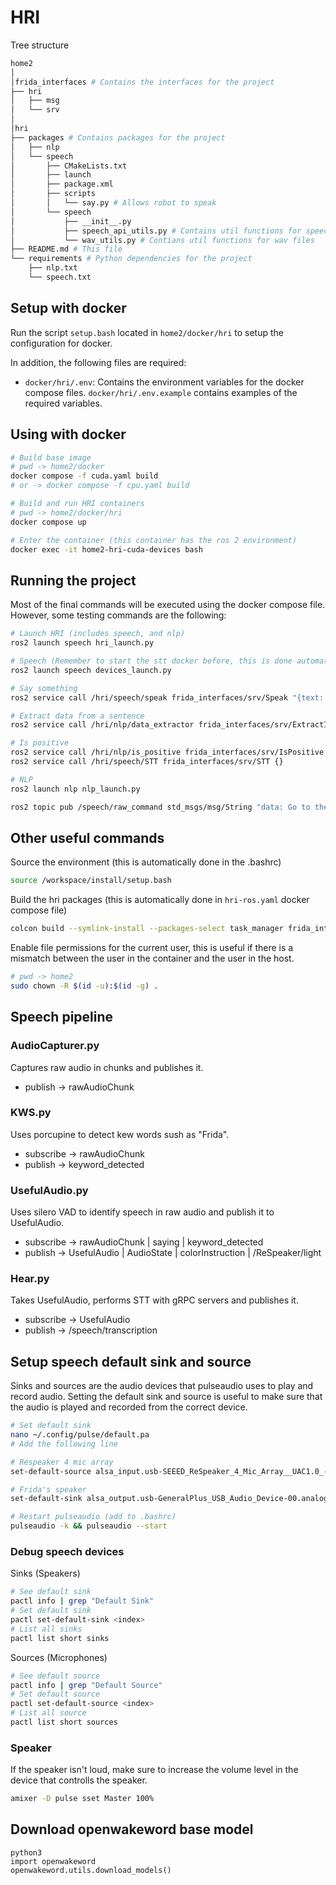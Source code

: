 # HRI

Tree structure

```bash
home2
│
│frida_interfaces # Contains the interfaces for the project
├── hri
│   ├── msg
│   └── srv
│
│hri
├── packages # Contains packages for the project
│   ├── nlp
│   └── speech
│       ├── CMakeLists.txt
│       ├── launch
│       ├── package.xml
│       ├── scripts
│       │   └── say.py # Allows robot to speak
│       └── speech
│           ├── __init__.py
│           ├── speech_api_utils.py # Contains util functions for speech
│           └── wav_utils.py # Contians util functions for wav files
├── README.md # This file
└── requirements # Python dependencies for the project
    ├── nlp.txt
    └── speech.txt
```


## Setup with docker

Run the script `setup.bash` located in `home2/docker/hri` to setup the configuration for docker.

In addition, the following files are required:
- `docker/hri/.env`: Contains the environment variables for the docker compose files. `docker/hri/.env.example` contains examples of the required variables.


## Using with docker

```bash
# Build base image
# pwd -> home2/docker
docker compose -f cuda.yaml build
# or -> docker compose -f cpu.yaml build

# Build and run HRI containers
# pwd -> home2/docker/hri
docker compose up

# Enter the container (this container has the ros 2 environment)
docker exec -it home2-hri-cuda-devices bash

```

## Running the project


Most of the final commands will be executed using the docker compose file.
However, some testing commands are the following:

```bash
# Launch HRI (includes speech, and nlp)
ros2 launch speech hri_launch.py

# Speech (Remember to start the stt docker before, this is done automatically if running the hri docker compose file)
ros2 launch speech devices_launch.py

# Say something
ros2 service call /hri/speech/speak frida_interfaces/srv/Speak "{text: \"Go to the kitchen and grab cookies\"}"

# Extract data from a sentence
ros2 service call /hri/nlp/data_extractor frida_interfaces/srv/ExtractInfo "{full_text: 'Hello, my name is Oscar', data: 'name'}"

# Is positive
ros2 service call /hri/nlp/is_positive frida_interfaces/srv/IsPositive "{text: 'I confirm'}"
ros2 service call /hri/speech/STT frida_interfaces/srv/STT {}

# NLP
ros2 launch nlp nlp_launch.py

ros2 topic pub /speech/raw_command std_msgs/msg/String "data: Go to the kitchen and grab cookies" --once
```

## Other useful commands

Source the environment (this is automatically done in the .bashrc)
```bash
source /workspace/install/setup.bash
```

Build the hri packages (this is automatically done in `hri-ros.yaml` docker compose file)
```bash
colcon build --symlink-install --packages-select task_manager frida_interfaces frida_constants speech nlp embeddings
```

Enable file permissions for the current user, this is useful if there is a mismatch between the user in the container and the user in the host.
```bash
# pwd -> home2
sudo chown -R $(id -u):$(id -g) .
```

## Speech pipeline

### AudioCapturer.py

Captures raw audio in chunks and publishes it.

- publish -> rawAudioChunk

### KWS.py

Uses porcupine to detect kew words sush as "Frida".

- subscribe -> rawAudioChunk
- publish -> keyword_detected

### UsefulAudio.py

Uses silero VAD to identify speech in raw audio and publish it to UsefulAudio.

- subscribe
    -> rawAudioChunk
    | saying
    | keyword_detected
- publish
    -> UsefulAudio
    | AudioState
    | colorInstruction
    | /ReSpeaker/light

### Hear.py

Takes UsefulAudio, performs STT with gRPC servers and publishes it.

- subscribe -> UsefulAudio
- publish -> /speech/transcription

## Setup speech default sink and source

Sinks and sources are the audio devices that pulseaudio uses to play and record audio. Setting the default sink and source is useful to make sure that the audio is played and recorded from the correct device.

```bash 
# Set default sink
nano ~/.config/pulse/default.pa
# Add the following line

# Respeaker 4 mic array
set-default-source alsa_input.usb-SEEED_ReSpeaker_4_Mic_Array__UAC1.0_-00.multichannel-input

# Frida's speaker
set-default-sink alsa_output.usb-GeneralPlus_USB_Audio_Device-00.analog-stereo

# Restart pulseaudio (add to .bashrc)
pulseaudio -k && pulseaudio --start
```

### Debug speech devices

Sinks (Speakers)

```bash
# See default sink
pactl info | grep "Default Sink"
# Set default sink
pactl set-default-sink <index>
# List all sinks
pactl list short sinks
```

Sources (Microphones)

```bash
# See default source
pactl info | grep "Default Source"
# Set default source
pactl set-default-source <index>
# List all source
pactl list short sources
```

### Speaker

If the speaker isn't loud, make sure to increase the volume level in the device that controlls the speaker.
```bash
amixer -D pulse sset Master 100%
```

## Download openwakeword base model

```
python3
import openwakeword
openwakeword.utils.download_models()
```